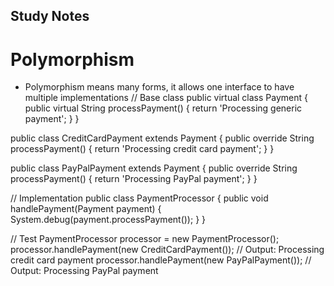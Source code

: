 ## Study Notes
# Polymorphism
- Polymorphism means many forms, it allows one interface to have multiple implementations
 // Base class
public virtual class Payment {
    public virtual String processPayment() {
        return 'Processing generic payment';
    }
}


public class CreditCardPayment extends Payment {
    public override String processPayment() {
        return 'Processing credit card payment';
    }
}

public class PayPalPayment extends Payment {
    public override String processPayment() {
        return 'Processing PayPal payment';
    }
}

// Implementation
public class PaymentProcessor {
    public void handlePayment(Payment payment) {
        System.debug(payment.processPayment());
    }
}

// Test
PaymentProcessor processor = new PaymentProcessor();
processor.handlePayment(new CreditCardPayment()); // Output: Processing credit card payment
processor.handlePayment(new PayPalPayment());     // Output: Processing PayPal payment
